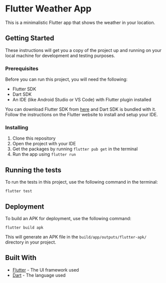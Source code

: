 # Flutter Weather App

This is a minimalistic Flutter app that shows the weather in your location.

## Getting Started

These instructions will get you a copy of the project up and running on your local machine for development and testing purposes.

### Prerequisites

Before you can run this project, you will need the following:

- Flutter SDK
- Dart SDK
- An IDE (like Android Studio or VS Code) with Flutter plugin installed

You can download Flutter SDK from [here](https://flutter.dev/docs/get-started/install) and Dart SDK is bundled with it. Follow the instructions on the Flutter website to install and setup your IDE.

### Installing

1. Clone this repository
2. Open the project with your IDE
3. Get the packages by running `flutter pub get` in the terminal
4. Run the app using `flutter run`

## Running the tests

To run the tests in this project, use the following command in the terminal:
```
flutter test
```

## Deployment

To build an APK for deployment, use the following command:
```
flutter build apk
```

This will generate an APK file in the `build/app/outputs/flutter-apk/` directory in your project.

## Built With

- [Flutter](https://flutter.dev/) - The UI framework used
- [Dart](https://dart.dev/) - The language used
